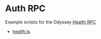 # Auth RPC

Example scripts for the Odyssey [Health RPC](https://docs.dione.network/build/odysseygo-apis/health-api)

* [health.ts](./health.ts)
